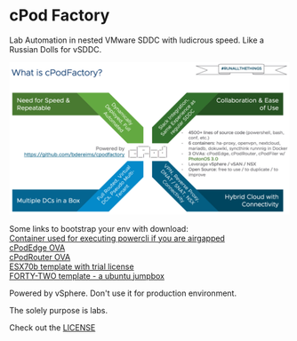 # cPod Factory
Lab Automation in nested VMware SDDC with ludicrous speed.
Like a Russian Dolls for vSDDC.

![TheWhy](https://github.com/bdereims/cPodFactory/blob/master/cPodFactory.png)

Some links to bootstrap your env with download:\
[Container used for executing powercli if you are airgapped](https://bucket-garage.s3.eu-central-1.amazonaws.com/powercli-container.tar.gz)\
[cPodEdge OVA](https://bucket-garage.s3.eu-central-1.amazonaws.com/template-cPodEdge-20200909.ova.gz)\
[cPodRouter OVA](https://bucket-garage.s3.eu-central-1.amazonaws.com/template-cPodRouter-20200909.ova.gz)\
[ESX70b template with trial license](https://bucket-garage.s3.eu-central-1.amazonaws.com/template-ESX70b-20200909.ova.gz)\
[FORTY-TWO template -  a ubuntu jumpbox](https://bucket-garage.s3.eu-central-1.amazonaws.com/template-FORTY-TWO.ova)


Powered by vSphere. Don't use it for production environment.

The solely purpose is labs.

Check out the [LICENSE](https://github.com/bdereims/cPodFactory/blob/master/LICENSE)
